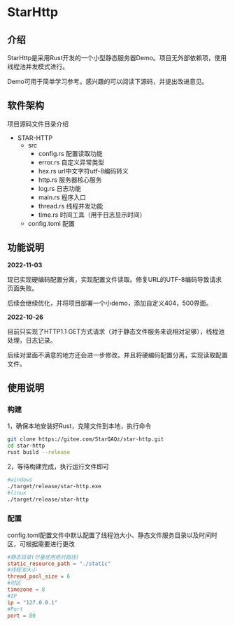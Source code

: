 # StarHttp

## 介绍

StarHttp是采用Rust开发的一个小型静态服务器Demo。项目无外部依赖项，使用线程池并发模式进行。

Demo可用于简单学习参考。感兴趣的可以阅读下源码，并提出改进意见。

## 软件架构

项目源码文件目录介绍
- STAR-HTTP
  - src
    - config.rs		配置读取功能
    - error.rs		自定义异常类型
    - hex.rs 		url中文字符utf-8编码转义
    - http.rs 		服务器核心服务
    - log.rs 		日志功能
    - main.rs 		程序入口
    - thread.rs 	线程并发功能
    - time.rs 		时间工具（用于日志显示时间）
  - config.toml 	配置

## 功能说明

**2022-11-03**

现已实现硬编码配置分离，实现配置文件读取。修复URL的UTF-8编码导致请求页面失败。

后续会继续优化，并将项目部署一个小demo，添加自定义404，500界面。

**2022-10-26**

目前只实现了HTTP1.1 GET方式请求（对于静态文件服务来说相对足够），线程池处理，日志记录。

后续对里面不满意的地方还会进一步修改。并且将硬编码配置分离，实现读取配置文件。

## 使用说明

### 构建

1，确保本地安装好Rust，克隆文件到本地，执行命令

```bash
git clone https://gitee.com/StarQAQz/star-http.git
cd star-http
rust build --release
```

2，等待构建完成，执行运行文件即可

```bash
#windows
./target/release/star-http.exe
#linux
./target/release/star-http
```

### 配置

config.toml配置文件中默认配置了线程池大小、静态文件服务目录以及时间时区，可根据需要进行更改

```toml
#静态目录(尽量使用绝对路径)
static_resource_path = "./static"
#线程池大小
thread_pool_size = 6
#时区
timezone = 8
#IP
ip = "127.0.0.1"
#Port
port = 80
```

